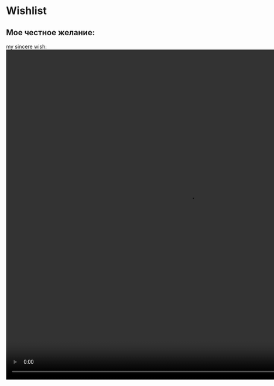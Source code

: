 # Wishlist
## Мое честное желание:
<html lang="ru">
<head>
    <meta charset="UTF-8">
    <meta name="viewport" content="width=device-width, initial-scale=1.0">
    <title>Ìîé ïåðâûé ñàéò</title>
</head>
<body>
my sincere wish: <video width="1000" height="900" controls >
  <source src="kkiyfffw_2025-01-19-13-53-59_1737284039251.mp4" type="video/mp4"> 
  <source src="movie.webm" type="video/webm">
  Your browser does not support the video tag.
</video>
</body>
</html>
